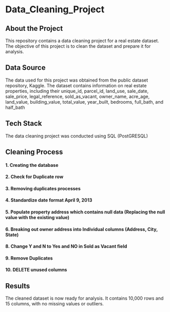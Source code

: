 # Data_Cleaning_Project

## About the Project
This repository contains a data cleaning project for a real estate dataset. The objective of this project is to clean the dataset and prepare it for analysis.

## Data Source
The data used for this project was obtained from the public dataset repository, Kaggle. The dataset contains information on real estate properties, including their unique_id, parcel_id, land_use, sale_date, sale_price, legal_reference, sold_as_vacant, owner_name, acre_age, land_value, building_value, total_value, year_built, bedrooms, full_bath, and half_bath

## Tech Stack 
The data cleaning project was conducted using SQL (PostGRESQL)

## Cleaning Process
#### 1. Creating the database
#### 2. Check for Duplicate row
#### 3. Removing duplicates processes
#### 4. Standardize date format April 9, 2013
#### 5. Populate property address which contains null data (Replacing the null value with the existing value)
#### 6. Breaking out owner address into Individual columns (Address, City, State)
#### 8. Change Y and N to Yes and NO in Sold as Vacant field
#### 9. Remove Duplicates
#### 10. DELETE unused columns

## Results
The cleaned dataset is now ready for analysis. It contains 10,000 rows and 15 columns, with no missing values or outliers.
